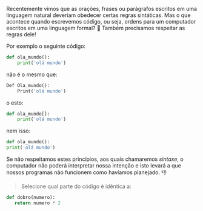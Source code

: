 Recentemente vimos que as orações, frases ou parágrafos escritos em uma linguagem natural deveriam obedecer certas regras sintáticas. Mas o que acontece quando escrevemos código, ou seja, ordens para um computador escritos em uma linguagem formal? :thinking: Também precisamos respeitar as regras dele!

Por exemplo o seguinte código:
 
```python
def ola_mundo():
	print('olá mundo')
```

não é o mesmo que:

```python
Def Ola_mundo():
	Print('olá mundo')
```

o esto:

```python
def ola_mundo[]:
	print('olá mundo')
```

nem isso:

```python
def ola_mundo():
print('olá mundo')
```

Se não respeitamos estes princípios, aos quais chamaremos _sintaxe_, o computador não poderá interpretar nossa intenção e isto levará a que nossos programas não funcionem como havíamos planejado. :thumbsdown:

> Selecione qual parte do código é idêntica a:
>
```python
def dobro(numero):
   return numero * 2
```
